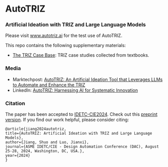 # AutoTRIZ
### Artificial Ideation with TRIZ and Large Language Models
Please visit www.autotriz.ai for the test use of AutoTRIZ.

This repo contains the following supplementary materials:
- [The TRIZ Case Base](https://github.com/shuojiangcn/AutoTRIZ-DETC24/blob/main/casebase/casebase.md): TRIZ case studies collected from textbooks.

### Media
- Marktechpost: [AutoTRIZ: An Artificial Ideation Tool that Leverages LLMs to Automate and Enhance the TRIZ](https://www.marktechpost.com/2024/04/06/autotriz-an-artificial-ideation-tool-that-leverages-large-language-models-llms-to-automate-and-enhance-the-triz-theory-of-inventive-problem-solving-methodology/)
- LinkedIn: [AutoTRIZ: Harnessing AI for Systematic Innovation](https://www.linkedin.com/feed/update/urn:li:activity:7181140783297638400/?updateEntityUrn=urn%3Ali%3Afs_feedUpdate%3A%28V2%2Curn%3Ali%3Aactivity%3A7181140783297638400%29)

### Citation
The paper has been accepted to [IDETC-CIE2024](https://event.asme.org/IDETC-CIE). Check out this [preprint version](https://arxiv.org/abs/2403.13002).
If you find our work helpful, please consider citing:

```
@article{jiang2024autotriz,
title={AutoTRIZ: Artificial Ideation with TRIZ and Large Language Models},
author={Jiang, Shuo and Luo, Jianxi},
journal={ASME IDETC/CIE - Design Automation Conference (DAC), August 25-28, 2024, Washington, DC, USA.},
year={2024}
}
```
